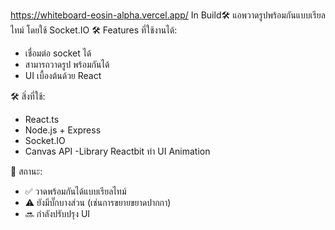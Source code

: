 https://whiteboard-eosin-alpha.vercel.app/
In Build🛠
แอพวาดรูปพร้อมกันแบบเรียลไทม์ โดยใช้ Socket.IO
🛠 Features ที่ใช้งานได้:
- เชื่อมต่อ socket ได้
- สามารถวาดรูป พร้อมกันได้
- UI เบื้องต้นด้วย React



🛠 สิ่งที่ใช้:
- React.ts
- Node.js + Express
- Socket.IO
- Canvas API
-Library Reactbit ทำ UI Animation

🚧 สถานะ:
- ✅ วาดพร้อมกันได้แบบเรียลไทม์
- ⚠️ ยังมีบั๊กบางส่วน (เช่นการขยายขยาดปากกา)
- 🔜 กำลังปรับปรุง UI 

